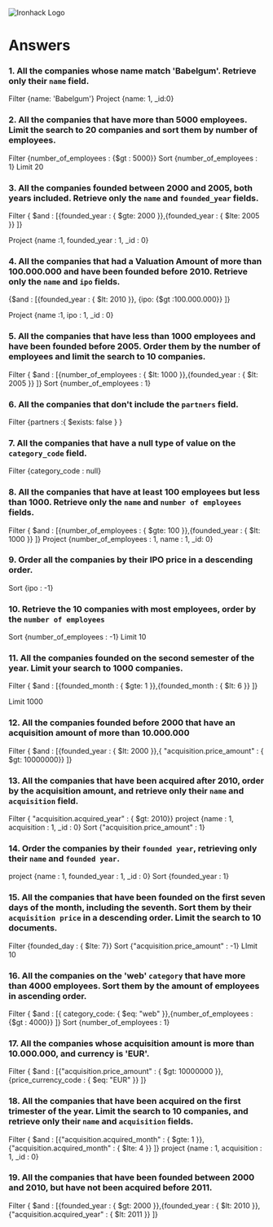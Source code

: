 ![Ironhack Logo](https://i.imgur.com/1QgrNNw.png)

# Answers

### 1. All the companies whose name match 'Babelgum'. Retrieve only their `name` field.

<!-- Your Code Goes Here -->
Filter {name: 'Babelgum'}
Project {name: 1, _id:0}

### 2. All the companies that have more than 5000 employees. Limit the search to 20 companies and sort them by **number of employees**.

<!-- Your Code Goes Here -->
Filter {number_of_employees : {$gt : 5000}}
Sort {number_of_employees : 1}
Limit 20


### 3. All the companies founded between 2000 and 2005, both years included. Retrieve only the `name` and `founded_year` fields.

<!-- Your Code Goes Here -->
Filter { $and : [{founded_year : { $gte: 2000 }},{founded_year : { $lte: 2005 }} ]}

Project {name :1, founded_year : 1, _id : 0}

### 4. All the companies that had a Valuation Amount of more than 100.000.000 and have been founded before 2010. Retrieve only the `name` and `ipo` fields.

<!-- Your Code Goes Here -->

{$and : [{founded_year : { $lt: 2010 }}, {ipo: {$gt :100.000.000}} ]}

Project {name :1, ipo : 1, _id : 0}

### 5. All the companies that have less than 1000 employees and have been founded before 2005. Order them by the number of employees and limit the search to 10 companies.

<!-- Your Code Goes Here -->

Filter { $and : [{number_of_employees : { $lt: 1000 }},{founded_year : { $lt: 2005 }} ]}
Sort {number_of_employees : 1}


### 6. All the companies that don't include the `partners` field.
<!-- Your Code Goes Here -->

Filter {partners :{ $exists: false } }



### 7. All the companies that have a null type of value on the `category_code` field.

<!-- Your Code Goes Here -->
Filter {category_code : null}

### 8. All the companies that have at least 100 employees but less than 1000. Retrieve only the `name` and `number of employees` fields.

<!-- Your Code Goes Here -->
Filter { $and : [{number_of_employees : { $gte: 100 }},{founded_year : { $lt: 1000 }} ]}
Project {number_of_employees : 1, name : 1, _id: 0}

### 9. Order all the companies by their IPO price in a descending order.

<!-- Your Code Goes Here -->
Sort {ipo : -1}

### 10. Retrieve the 10 companies with most employees, order by the `number of employees`

<!-- Your Code Goes Here -->
Sort {number_of_employees : -1}
Limit 10

### 11. All the companies founded on the second semester of the year. Limit your search to 1000 companies.

<!-- Your Code Goes Here -->
Filter { $and : [{founded_month : { $gte: 1 }},{founded_month : { $lt: 6 }} ]}

Limit 1000

### 12. All the companies founded before 2000 that have an acquisition amount of more than 10.000.000

<!-- Your Code Goes Here -->
Filter { $and : [{founded_year : { $lt: 2000 }},{ "acquisition.price_amount" : { $gt: 10000000}} ]}

### 13. All the companies that have been acquired after 2010, order by the acquisition amount, and retrieve only their `name` and `acquisition` field.

<!-- Your Code Goes Here -->
Filter { "acquisition.acquired_year" : { $gt: 2010}}
project {name : 1, acquisition : 1, _id : 0}
Sort {"acquisition.price_amount" : 1}


### 14. Order the companies by their `founded year`, retrieving only their `name` and `founded year`.

<!-- Your Code Goes Here -->
project {name : 1, founded_year : 1, _id : 0}
Sort {founded_year : 1}

### 15. All the companies that have been founded on the first seven days of the month, including the seventh. Sort them by their `acquisition price` in a descending order. Limit the search to 10 documents.

<!-- Your Code Goes Here -->
Filter {founded_day : { $lte: 7}}
Sort {"acquisition.price_amount" : -1}
LImit 10

### 16. All the companies on the 'web' `category` that have more than 4000 employees. Sort them by the amount of employees in ascending order.

<!-- Your Code Goes Here -->
Filter { $and : [{ category_code: { $eq: "web" }},{number_of_employees : {$gt : 4000}} ]}
Sort {number_of_employees : 1}
### 17. All the companies whose acquisition amount is more than 10.000.000, and currency is 'EUR'.

<!-- Your Code Goes Here -->
Filter { $and : [{"acquisition.price_amount" : { $gt: 10000000 }},{price_currency_code : { $eq: "EUR" }} ]}

### 18. All the companies that have been acquired on the first trimester of the year. Limit the search to 10 companies, and retrieve only their `name` and `acquisition` fields.

<!-- Your Code Goes Here -->
Filter { $and : [{"acquisition.acquired_month" : { $gte: 1 }},{"acquisition.acquired_month" : { $lte: 4 }} ]}
project {name : 1, acquisition : 1, _id : 0}

### 19. All the companies that have been founded between 2000 and 2010, but have not been acquired before 2011.

<!-- Your Code Goes Here -->
Filter { $and : [{founded_year : { $gt: 2000 }},{founded_year : { $lt: 2010 }},{"acquisition.acquired_year" : { $lt: 2011 }} ]}
